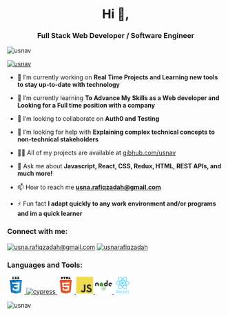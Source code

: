 <h1 align="center">Hi 👋, </h1>
<h3 align="center">Full Stack Web Developer / Software Engineer</h3>

<p align="left"> <img src="https://komarev.com/ghpvc/?username=usnav&label=Profile%20views&color=0e75b6&style=flat" alt="usnav" /> </p>

<p align="left"> <a href="https://github.com/ryo-ma/github-profile-trophy"><img src="https://github-profile-trophy.vercel.app/?username=usnav" alt="usnav" /></a> </p>

- 🔭 I’m currently working on **Real Time Projects and Learning new tools to stay up-to-date with technology**

- 🌱 I’m currently learning **To Advance My Skills as a Web developer and Looking for a Full time position with a company**

- 👯 I’m looking to collaborate on **Auth0 and Testing**

- 🤝 I’m looking for help with **Explaining complex technical concepts to non-technical stakeholders**

- 👨‍💻 All of my projects are available at [gibhub.com/usnav](gibhub.com/usnav)

- 💬 Ask me about **Javascript, React, CSS, Redux, HTML, REST APIs, and much more!**

- 📫 How to reach me **usna.rafiqzadah@gmail.com**

- ⚡ Fun fact **I adapt quickly to any work environment and/or programs and im a quick learner**

<h3 align="left">Connect with me:</h3>
<p align="left">
<a href="https://fb.com/usna.rafiqzadah@gmail.com" target="blank"><img align="center" src="https://raw.githubusercontent.com/rahuldkjain/github-profile-readme-generator/master/src/images/icons/Social/facebook.svg" alt="usna.rafiqzadah@gmail.com" height="30" width="40" /></a>
<a href="https://instagram.com/usnarafiqzadah" target="blank"><img align="center" src="https://raw.githubusercontent.com/rahuldkjain/github-profile-readme-generator/master/src/images/icons/Social/instagram.svg" alt="usnarafiqzadah" height="30" width="40" /></a>
</p>

<h3 align="left">Languages and Tools:</h3>
<p align="left"> <a href="https://www.w3schools.com/css/" target="_blank" rel="noreferrer"> <img src="https://raw.githubusercontent.com/devicons/devicon/master/icons/css3/css3-original-wordmark.svg" alt="css3" width="40" height="40"/> </a> <a href="https://www.cypress.io" target="_blank" rel="noreferrer"> <img src="https://raw.githubusercontent.com/simple-icons/simple-icons/6e46ec1fc23b60c8fd0d2f2ff46db82e16dbd75f/icons/cypress.svg" alt="cypress" width="40" height="40"/> </a> <a href="https://www.w3.org/html/" target="_blank" rel="noreferrer"> <img src="https://raw.githubusercontent.com/devicons/devicon/master/icons/html5/html5-original-wordmark.svg" alt="html5" width="40" height="40"/> </a> <a href="https://developer.mozilla.org/en-US/docs/Web/JavaScript" target="_blank" rel="noreferrer"> <img src="https://raw.githubusercontent.com/devicons/devicon/master/icons/javascript/javascript-original.svg" alt="javascript" width="40" height="40"/> </a> <a href="https://nodejs.org" target="_blank" rel="noreferrer"> <img src="https://raw.githubusercontent.com/devicons/devicon/master/icons/nodejs/nodejs-original-wordmark.svg" alt="nodejs" width="40" height="40"/> </a> <a href="https://reactjs.org/" target="_blank" rel="noreferrer"> <img src="https://raw.githubusercontent.com/devicons/devicon/master/icons/react/react-original-wordmark.svg" alt="react" width="40" height="40"/> </a> </p>

<p><img align="center" src="https://github-readme-stats.vercel.app/api/top-langs?username=usnav&show_icons=true&locale=en&layout=compact" alt="usnav" /></p>

